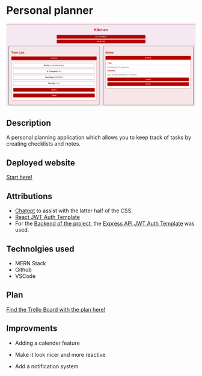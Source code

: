 # Personal planner 
![alt text](image.png)

## Description 
A personal planning application which allows you to keep track of tasks by creating checklists and notes.

## Deployed website 
[Start here!](https://personal-planner-react-frontend.vercel.app/)

## Attributions
* [Chatgpt](https://chatgpt.com/) to assist with the latter half of the CSS.
* [React JWT Auth Template](https://github.com/SEB-10-Bahrain/react-jwt-auth-template)
* For the [Backend of the project](https://github.com/KhalilKhunji/Personal-Planner-API-Backend), the [Express API JWT Auth Template](https://github.com/SEB-10-Bahrain/express-api-jwt-auth-template) was used.

## Technolgies used 
- MERN Stack 
- Github
- VSCode

## Plan
[Find the Trello Board with the plan here!](https://trello.com/b/3vFH3eQh/personal-planner-project)

## Improvments 
- Adding a calender feature 

- Make it look nicer and more reactive 

- Add a notification system 
